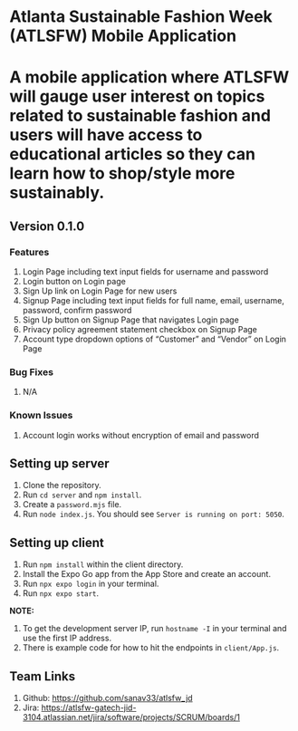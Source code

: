 # Atlanta Sustainable Fashion Week (ATLSFW) Mobile Application
# A mobile application where ATLSFW will gauge user interest on topics related to sustainable fashion and users will have access to educational articles so they can learn how to shop/style more sustainably.

## Version 0.1.0
### Features
1. Login Page including text input fields for username and password
2. Login button on Login page
3. Sign Up link on Login Page for new users
4. Signup Page including text input fields for full name, email, username, password, confirm password
5. Sign Up button on Signup Page that navigates Login page
6. Privacy policy agreement statement checkbox on Signup Page
7. Account type dropdown options of “Customer” and “Vendor” on Login Page
### Bug Fixes
1. N/A
### Known Issues
1. Account login works without encryption of email and password

## Setting up server
1. Clone the repository.
2. Run `cd server` and `npm install`.
3. Create a `password.mjs` file.
4. Run `node index.js`. You should see `Server is running on port: 5050`.

## Setting up client
1. Run `npm install` within the client directory.
2. Install the Expo Go app from the App Store and create an account.
3. Run `npx expo login` in your terminal.
4. Run `npx expo start`.

**NOTE:**
1. To get the development server IP, run `hostname -I` in your terminal and use the first IP address.
2. There is example code for how to hit the endpoints in `client/App.js`.

## Team Links
1. Github: https://github.com/sanav33/atlsfw_jd
2. Jira: https://atlsfw-gatech-jid-3104.atlassian.net/jira/software/projects/SCRUM/boards/1  
